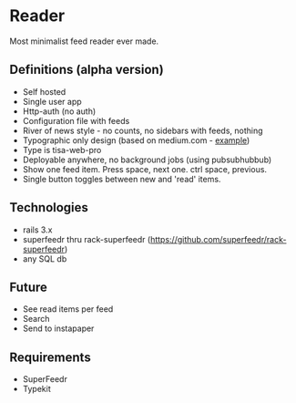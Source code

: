 # Reader

Most minimalist feed reader ever made.

## Definitions (alpha version)

* Self hosted 
* Single user app
* Http-auth (no auth)
* Configuration file with feeds
* River of news style - no counts, no sidebars with feeds, nothing
* Typographic only design (based on medium.com - [example](http://dl.dropbox.com/u/8178/misc/Screen%20Shot%202013-03-14%20at%205.38.10%20PM.png))
* Type is tisa-web-pro
* Deployable anywhere, no background jobs (using pubsubhubbub)
* Show one feed item. Press space, next one. ctrl space, previous. 
* Single button toggles between new and 'read' items. 

## Technologies

* rails 3.x
* superfeedr thru rack-superfeedr (https://github.com/superfeedr/rack-superfeedr)
* any SQL db

## Future

* See read items per feed
* Search
* Send to instapaper


## Requirements

* SuperFeedr
* Typekit